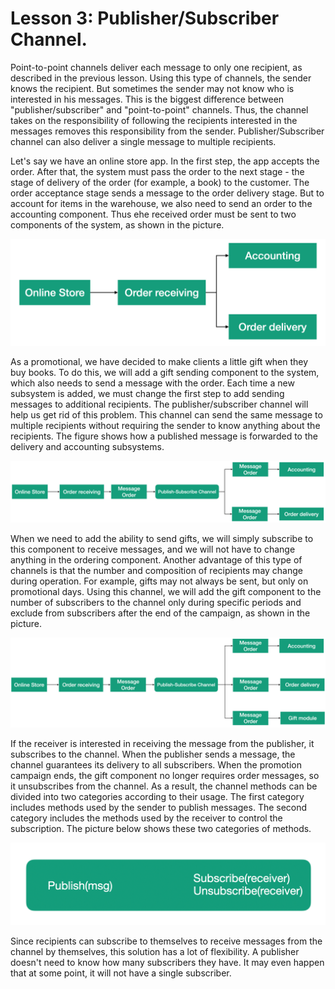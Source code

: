 # Lesson 3: Publisher/Subscriber Channel.

Point-to-point channels deliver each message to only one recipient, as described in the previous lesson. Using this type of channels, the sender knows the recipient. But sometimes the sender may not know who is interested in his messages. This is the biggest difference between "publisher/subscriber" and "point-to-point" channels. Thus, the channel takes on the responsibility of following the recipients interested in the messages removes this responsibility from the sender. Publisher/Subscriber channel can also deliver a single message to multiple recipients.

Let's say we have an online store app. In the first step, the app accepts the order. After that, the system must pass the order to the next stage - the stage of delivery of the order (for example, a book) to the customer. The order acceptance stage sends a message to the order delivery stage. But to account for items in the warehouse, we also need to send an order to the accounting component. Thus еhe received order must be sent to two components of the system, as shown in the picture.

![](images/6_3_1.png)

As a promotional, we have decided to make clients a little gift when they buy books. To do this, we will add a gift sending component to the system, which also needs to send a message with the order. Each time a new subsystem is added, we must change the first step to add sending messages to additional recipients. The publisher/subscriber channel will help us get rid of this problem. This channel can send the same message to multiple recipients without requiring the sender to know anything about the recipients. The figure shows how a published message is forwarded to the delivery and accounting subsystems.

![](images/6_3_2.png)

When we need to add the ability to send gifts, we will simply subscribe to this component to receive messages, and we will not have to change anything in the ordering component. Another advantage of this type of channels is that the number and composition of recipients may change during operation. For example, gifts may not always be sent, but only on promotional days. Using this channel, we will add the gift component to the number of subscribers to the channel only during specific periods and exclude from subscribers after the end of the campaign, as shown in the picture.

![](images/6_3_3.png)

If the receiver is interested in receiving the message from the publisher, it subscribes to the channel. When the publisher sends a message, the channel guarantees its delivery to all subscribers. When the promotion campaign ends, the gift component no longer requires order messages, so it unsubscribes from the channel. As a result, the channel methods can be divided into two categories according to their usage. The first category includes methods used by the sender to publish messages. The second category includes the methods used by the receiver to control the subscription. The picture below shows these two categories of methods.

![](images/6_3_4.png)

Since recipients can subscribe to themselves to receive messages from the channel by themselves, this solution has a lot of flexibility. A publisher doesn't need to know how many subscribers they have. It may even happen that at some point, it will not have a single subscriber.

